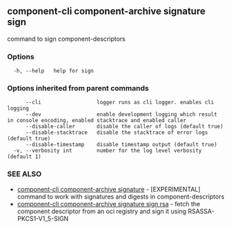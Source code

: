 ## component-cli component-archive signature sign

command to sign component-descriptors

### Options

```
  -h, --help   help for sign
```

### Options inherited from parent commands

```
      --cli                  logger runs as cli logger. enables cli logging
      --dev                  enable development logging which result in console encoding, enabled stacktrace and enabled caller
      --disable-caller       disable the caller of logs (default true)
      --disable-stacktrace   disable the stacktrace of error logs (default true)
      --disable-timestamp    disable timestamp output (default true)
  -v, --verbosity int        number for the log level verbosity (default 1)
```

### SEE ALSO

* [component-cli component-archive signature](component-cli_component-archive_signature.md)	 - [EXPERIMENTAL] command to work with signatures and digests in component-descriptors
* [component-cli component-archive signature sign rsa](component-cli_component-archive_signature_sign_rsa.md)	 - fetch the component descriptor from an oci registry and sign it using RSASSA-PKCS1-V1_5-SIGN

